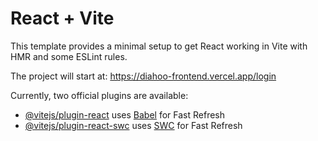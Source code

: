 # React + Vite

This template provides a minimal setup to get React working in Vite with HMR and some ESLint rules.

The project will start at: https://diahoo-frontend.vercel.app/login

Currently, two official plugins are available:

- [@vitejs/plugin-react](https://github.com/vitejs/vite-plugin-react/blob/main/packages/plugin-react/README.md) uses [Babel](https://babeljs.io/) for Fast Refresh
- [@vitejs/plugin-react-swc](https://github.com/vitejs/vite-plugin-react-swc) uses [SWC](https://swc.rs/) for Fast Refresh
